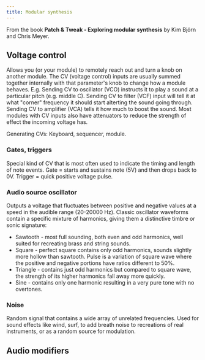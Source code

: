```yaml
---
title: Modular synthesis
---
```

From the book **Patch & Tweak - Exploring modular synthesis** by Kim Björn and Chris Meyer.

## Voltage control
Allows you (or your module) to remotely reach out and turn a knob on another module. The CV (voltage control) inputs are usually summed together internally with that parameter's knob to change how a module behaves. 
E.g. Sending CV to oscillator (VCO) instructs it to play a sound at a particular pitch (e.g. middle C). Sending CV to filter (VCF) input will tell it at what "corner" frequency it should start alterting the sound going through. Sending CV to amplifier (VCA) tells it how much to boost the sound. 
Most modules with CV inputs also have attenuators to reduce the strength of effect the incoming voltage has. 

Generating CVs: Keyboard, sequencer, module. 
### Gates, triggers
Special kind of CV that is most often used to indicate the timing and length of note events. Gate = starts and sustains note (5V) and then drops back to 0V. Trigger = quick positive voltage pulse. 

### Audio source oscillator
Outputs a voltage that fluctuates between positive and negative values at a speed in the audible range (20-20000 Hz). 
Classic oscillator waveforms contain a specific mixture of harmonics, giving them a distinctive timbre or sonic signature: 
- Sawtooth - most full sounding, both even and odd harmonics, well suited for recreating brass and string sounds.
- Square - perfect square contains only odd harmonics, sounds slightly more hollow than sawtooth. Pulse is a variation of square wave where the positive and negative portions have ratios different to 50%. 
- Triangle - contains just odd harmonics but compared to square wave, the strength of its higher harmonics fall away more quickly. 
- Sine - contains only one harmonic resulting in a very pure tone with no overtones. 

### Noise
Random signal that contains a wide array of unrelated frequencies. Used for sound effects like wind, surf, to add breath noise to recreations of real instruments, or as a random source for modulation. 

## Audio modifiers

